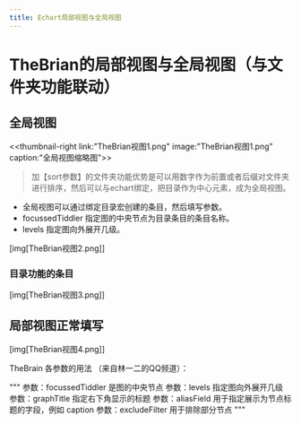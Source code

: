 ```yaml
---
title: Echart局部视图与全局视图
---
```


# TheBrian的局部视图与全局视图（与文件夹功能联动）

## 全局视图

<<thumbnail-right link:"TheBrian视图1.png" image:"TheBrian视图1.png" caption:"全局视图缩略图">>
> 加【sort参数】的文件夹功能优势是可以用数字作为前置或者后缀对文件夹进行排序，然后可以与echart绑定，把目录作为中心元素，成为全局视图。


* 全局视图可以通过绑定目录宏创建的条目，然后填写参数。
* focussedTiddler 指定图的中央节点为目录条目的条目名称。
* levels 指定图向外展开几级。

[img[TheBrian视图2.png]]

### 目录功能的条目

[img[TheBrian视图3.png]]

## 局部视图正常填写

[img[TheBrian视图4.png]]


TheBrain 各参数的用法 （来自林一二的QQ频道）：

"""
参数：focussedTiddler 是图的中央节点
参数：levels 指定图向外展开几级
参数：graphTitle 指定右下角显示的标题
参数：aliasField 用于指定展示为节点标题的字段，例如 caption
参数：excludeFilter 用于排除部分节点
"""
